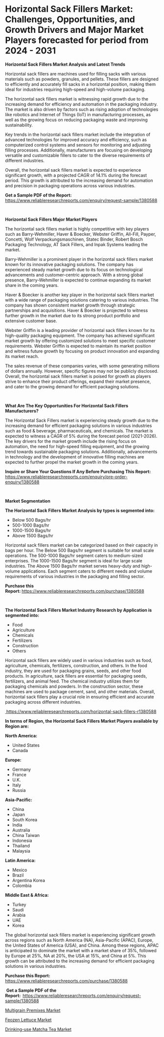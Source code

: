 <p><h1>Horizontal Sack Fillers Market: Challenges, Opportunities, and Growth Drivers and Major Market Players forecasted for period from 2024 - 2031</h1></p><p><strong>Horizontal Sack Fillers Market Analysis and Latest Trends</strong></p>
<p><p>Horizontal sack fillers are machines used for filling sacks with various materials such as powders, granules, and pellets. These fillers are designed to efficiently and accurately fill sacks in a horizontal position, making them ideal for industries requiring high-speed and high-volume packaging.</p><p>The horizontal sack fillers market is witnessing rapid growth due to the increasing demand for efficiency and automation in the packaging industry. The market is also driven by factors such as rising adoption of technologies like robotics and Internet of Things (IoT) in manufacturing processes, as well as the growing focus on reducing packaging waste and improving sustainability.</p><p>Key trends in the horizontal sack fillers market include the integration of advanced technologies for improved accuracy and efficiency, such as computerized control systems and sensors for monitoring and adjusting filling processes. Additionally, manufacturers are focusing on developing versatile and customizable fillers to cater to the diverse requirements of different industries.</p><p>Overall, the horizontal sack fillers market is expected to experience significant growth, with a projected CAGR of 14.1% during the forecast period. This growth is attributed to the increasing demand for automation and precision in packaging operations across various industries.</p></p>
<p><strong>Get a Sample PDF of the Report:&nbsp;</strong> <a href="https://www.reliableresearchreports.com/enquiry/request-sample/1380588">https://www.reliableresearchreports.com/enquiry/request-sample/1380588</a></p>
<p>&nbsp;</p>
<p><strong>Horizontal Sack Fillers Major Market Players</strong></p>
<p><p>The horizontal sack fillers market is highly competitive with key players such as Barry-Wehmiller, Haver & Boecker, Webster Griffin, All-Fill, Payper, Concetti, Wolf Verpackungsmaschinen, Statec Binder, Robert Bosch Packaging Technology, AT Sack Fillers, and Inpak Systems leading the market.</p><p>Barry-Wehmiller is a prominent player in the horizontal sack fillers market known for its innovative packaging solutions. The company has experienced steady market growth due to its focus on technological advancements and customer-centric approach. With a strong global presence, Barry-Wehmiller is expected to continue expanding its market share in the coming years.</p><p>Haver & Boecker is another key player in the horizontal sack fillers market with a wide range of packaging solutions catering to various industries. The company has shown consistent market growth through strategic partnerships and acquisitions. Haver & Boecker is projected to witness further growth in the market due to its strong product portfolio and extensive customer base.</p><p>Webster Griffin is a leading provider of horizontal sack fillers known for its high-quality packaging equipment. The company has achieved significant market growth by offering customized solutions to meet specific customer requirements. Webster Griffin is expected to maintain its market position and witness future growth by focusing on product innovation and expanding its market reach.</p><p>The sales revenue of these companies varies, with some generating millions of dollars annually. However, specific figures may not be publicly disclosed. Overall, the horizontal sack fillers market is poised for growth as players strive to enhance their product offerings, expand their market presence, and cater to the growing demand for efficient packaging solutions.</p></p>
<p>&nbsp;</p>
<p><strong>What Are The Key Opportunities For Horizontal Sack Fillers Manufacturers?</strong></p>
<p><p>The Horizontal Sack Fillers market is experiencing steady growth due to the increasing demand for efficient packaging solutions in various industries such as food & beverage, pharmaceuticals, and chemicals. The market is expected to witness a CAGR of 5% during the forecast period (2021-2026). The key drivers for the market growth include the rising focus on automation, the need for high-speed filling equipment, and the growing trend towards sustainable packaging solutions. Additionally, advancements in technology and the development of innovative filling machines are expected to further propel the market growth in the coming years.</p></p>
<p><strong>Inquire or Share Your Questions If Any Before Purchasing This Report:</strong> <a href="https://www.reliableresearchreports.com/enquiry/pre-order-enquiry/1380588">https://www.reliableresearchreports.com/enquiry/pre-order-enquiry/1380588</a></p>
<p>&nbsp;</p>
<p><strong>Market Segmentation</strong></p>
<p><strong>The Horizontal Sack Fillers Market Analysis by types is segmented into:</strong></p>
<p><ul><li>Below 500 Bags/hr</li><li>500-1000 Bags/hr</li><li>1000-1500 Bags/hr</li><li>Above 1500 Bags/hr</li></ul></p>
<p><p>Horizontal sack fillers market can be categorized based on their capacity in bags per hour. The Below 500 Bags/hr segment is suitable for small scale operations. The 500-1000 Bags/hr segment caters to medium-sized enterprises. The 1000-1500 Bags/hr segment is ideal for large scale industries. The Above 1500 Bags/hr market serves heavy-duty and high-volume applications. Each segment caters to different needs and volume requirements of various industries in the packaging and filling sector.</p></p>
<p><strong>Purchase this Report:&nbsp;</strong><a href="https://www.reliableresearchreports.com/purchase/1380588">https://www.reliableresearchreports.com/purchase/1380588</a></p>
<p>&nbsp;</p>
<p><strong>The Horizontal Sack Fillers Market Industry Research by Application is segmented into:</strong></p>
<p><ul><li>Food</li><li>Agriculture</li><li>Chemicals</li><li>Fertilizers</li><li>Construction</li><li>Others</li></ul></p>
<p><p>Horizontal sack fillers are widely used in various industries such as food, agriculture, chemicals, fertilizers, construction, and others. In the food industry, they are used for packaging grains, seeds, and other food products. In agriculture, sack fillers are essential for packaging seeds, fertilizers, and animal feed. The chemical industry utilizes them for packaging chemicals and powders. In the construction sector, these machines are used to package cement, sand, and other materials. Overall, horizontal sack fillers play a crucial role in ensuring efficient and accurate packaging across different industries.</p></p>
<p><a href="https://www.reliableresearchreports.com/horizontal-sack-fillers-r1380588">&nbsp;https://www.reliableresearchreports.com/horizontal-sack-fillers-r1380588</a></p>
<p><strong>In terms of Region, the Horizontal Sack Fillers Market Players available by Region are:</strong></p>
<p>
    <p> <strong> North America: </strong>
        <ul>
            <li>United States</li>
            <li>Canada</li>
        </ul>
        </p> 
    <p> <strong> Europe: </strong>
        <ul>
            <li>Germany</li>
            <li>France</li>
            <li>U.K.</li>
            <li>Italy</li>
            <li>Russia</li>
        </ul>
        </p> 
    <p> <strong> Asia-Pacific: </strong>
        <ul>
            <li>China</li>
            <li>Japan</li>
            <li>South Korea</li>
            <li>India</li>
            <li>Australia</li>
            <li>China Taiwan</li>
            <li>Indonesia</li>
            <li>Thailand</li>
            <li>Malaysia</li>
        </ul>
        </p> 
    <p> <strong> Latin America: </strong>
        <ul>
            <li>Mexico</li>
            <li>Brazil</li>
            <li>Argentina Korea</li>
            <li>Colombia</li>
        </ul>
        </p> 
    <p> <strong> Middle East & Africa: </strong>
        <ul>
            <li>Turkey</li>
            <li>Saudi</li>
            <li>Arabia</li>
            <li>UAE</li>
            <li>Korea</li>
        </ul>
    </p>
    </p>
<p><p>The global horizontal sack fillers market is experiencing significant growth across regions such as North America (NA), Asia-Pacific (APAC), Europe, the United States of America (USA), and China. Among these regions, APAC is anticipated to dominate the market with a market share of 35%, followed by Europe at 25%, NA at 20%, the USA at 15%, and China at 5%. This growth can be attributed to the increasing demand for efficient packaging solutions in various industries.</p></p>
<p><strong>Purchase this Report: </strong><a href="https://www.reliableresearchreports.com/purchase/1380588">https://www.reliableresearchreports.com/purchase/1380588</a></p>
<p>&nbsp;<strong>Get a Sample PDF of the Report:&nbsp;&nbsp;</strong><a href="https://www.reliableresearchreports.com/enquiry/request-sample/1380588">https://www.reliableresearchreports.com/enquiry/request-sample/1380588</a></p>
<p><strong></strong></p>
<p><p><a href="https://github.com/MaraKoelpin2023/Market-Research-Report-List-2/blob/main/multigrain-premixes-market.md">Multigrain Premixes Market</a></p><p><a href="https://github.com/goodweq44/Market-Research-Report-List-1/blob/main/feozen-lettuce-market.md">Feozen Lettuce Market</a></p><p><a href="https://github.com/ajohirul8010/Market-Research-Report-List-1/blob/main/drinking-use-matcha-tea-market.md">Drinking-use Matcha Tea Market</a></p></p>